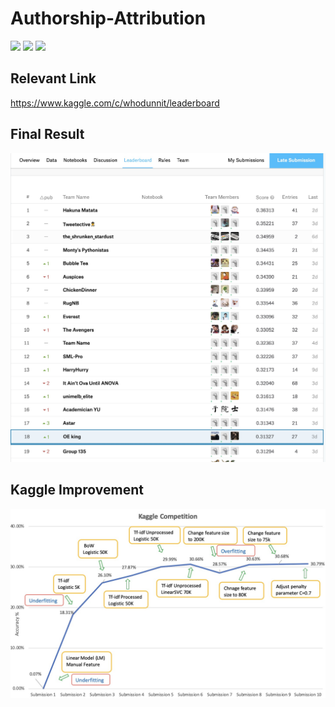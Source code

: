 # Authorship-Attribution
![](https://img.shields.io/badge/Feature_Extraction-Tfidf-green.svg)
![](https://img.shields.io/badge/Model-LinearSVC-blue.svg)
![](https://img.shields.io/badge/Language-python-orange.svg)

## Relevant Link ##
https://www.kaggle.com/c/whodunnit/leaderboard

## Final Result ##
![image](https://github.com/alanwangwyz/Authorship-Attribution/blob/master/image/Leaderboard.jpeg)

## Kaggle Improvement ##
![image](https://github.com/alanwangwyz/Authorship-Attribution/blob/master/image/Competition.jpeg)
